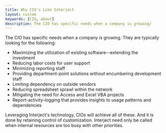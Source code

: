 ```yaml
---
title: Why CIO's Like Interject
layout: custom
keywords: [CIO, about]
description: The CIO has specific needs when a company is growing/
---
```


The CIO has specific needs when a company is growing. They are typically looking for the following: 

  * Maximizing the utilization of existing software--extending the investment 
  * Reducing labor costs for user support 
  * Minimizing reporting staff 
  * Providing department-point solutions without encumbering development staff 
  * Limiting dependency on outside vendors 
  * Reducing spreadsheet sprawl within the network 
  * Mitigating the need for Access and Excel VBA projects 
  * Report-activity-logging that provides insights to usage patterns and dependencies 


Leveraging Interject's technology, CIOs will achieve all of these. And it is done by retaining control of customization. Interject need only be called when internal resources are too busy with other priorities. 
